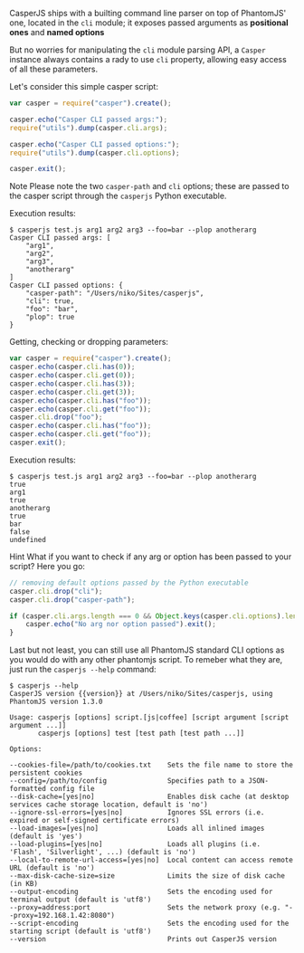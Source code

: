 CasperJS ships with a builting command line parser on top of PhantomJS'
one, located in the `cli` module; it exposes passed arguments as
**positional ones** and **named options**

But no worries for manipulating the `cli` module parsing API, a `Casper`
instance always contains a rady to use `cli` property, allowing easy
access of all these parameters.

Let's consider this simple casper script:

```javascript
var casper = require("casper").create();

casper.echo("Casper CLI passed args:");
require("utils").dump(casper.cli.args);

casper.echo("Casper CLI passed options:");
require("utils").dump(casper.cli.options);

casper.exit();
```

<span class="label label-info">Note</span> Please note the two `casper-path`
and `cli` options; these are passed to the casper script through the `casperjs`
Python executable.

Execution results:

```
$ casperjs test.js arg1 arg2 arg3 --foo=bar --plop anotherarg
Casper CLI passed args: [
    "arg1",
    "arg2",
    "arg3",
    "anotherarg"
]
Casper CLI passed options: {
    "casper-path": "/Users/niko/Sites/casperjs",
    "cli": true,
    "foo": "bar",
    "plop": true
}
```

Getting, checking or dropping parameters:

```javascript
var casper = require("casper").create();
casper.echo(casper.cli.has(0));
casper.echo(casper.cli.get(0));
casper.echo(casper.cli.has(3));
casper.echo(casper.cli.get(3));
casper.echo(casper.cli.has("foo"));
casper.echo(casper.cli.get("foo"));
casper.cli.drop("foo");
casper.echo(casper.cli.has("foo"));
casper.echo(casper.cli.get("foo"));
casper.exit();
```

Execution results:

```
$ casperjs test.js arg1 arg2 arg3 --foo=bar --plop anotherarg
true
arg1
true
anotherarg
true
bar
false
undefined
```

<span class="label label-info">Hint</span> What if you want to check if any arg
or option has been passed to your script? Here you go:

```javascript
// removing default options passed by the Python executable
casper.cli.drop("cli");
casper.cli.drop("casper-path");

if (casper.cli.args.length === 0 && Object.keys(casper.cli.options).length === 0) {
    casper.echo("No arg nor option passed").exit();
}
```

Last but not least, you can still use all PhantomJS standard CLI options
as you would do with any other phantomjs script. To remeber what they
are, just run the `casperjs --help` command:

```
$ casperjs --help
CasperJS version {{version}} at /Users/niko/Sites/casperjs, using PhantomJS version 1.3.0

Usage: casperjs [options] script.[js|coffee] [script argument [script argument ...]]
       casperjs [options] test [test path [test path ...]]

Options:

--cookies-file=/path/to/cookies.txt    Sets the file name to store the persistent cookies
--config=/path/to/config               Specifies path to a JSON-formatted config file
--disk-cache=[yes|no]                  Enables disk cache (at desktop services cache storage location, default is 'no')
--ignore-ssl-errors=[yes|no]           Ignores SSL errors (i.e. expired or self-signed certificate errors)
--load-images=[yes|no]                 Loads all inlined images (default is 'yes')
--load-plugins=[yes|no]                Loads all plugins (i.e. 'Flash', 'Silverlight', ...) (default is 'no')
--local-to-remote-url-access=[yes|no]  Local content can access remote URL (default is 'no')
--max-disk-cache-size=size             Limits the size of disk cache (in KB)
--output-encoding                      Sets the encoding used for terminal output (default is 'utf8')
--proxy=address:port                   Sets the network proxy (e.g. "--proxy=192.168.1.42:8080")
--script-encoding                      Sets the encoding used for the starting script (default is 'utf8')
--version                              Prints out CasperJS version
```